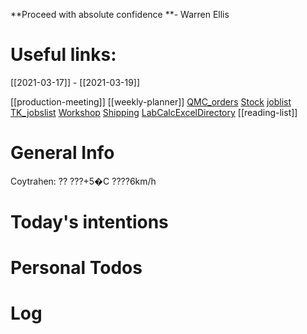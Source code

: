  **Proceed with absolute confidence **- Warren Ellis 

# Useful links:

[[2021-03-17]] - [[2021-03-19]]

[[production-meeting]]
[[weekly-planner]]
[QMC\_orders](https://www.dropbox.com/scl/fi/b2c0gxas5iw94gafwr801/QMC_orders.xlsm?cloud_editor=excel&dl=0)
[Stock](https://www.dropbox.com/scl/fi/w20c8bpsjfwzzr7gjnnri/Stock.xlsm?cloud_editor=excel&dl=0)
[joblist](https://www.dropbox.com/scl/fi/6lxbg8x0fb0b4odekj8u3/joblist.xls?cloud_editor=excel&dl=0)
[TK\_jobslist](https://www.dropbox.com/scl/fi/f27ptqro2cu9p9po9nqty/TK_jobslist.xlsm?cloud_editor=excel&dl=0)
[Workshop](https://www.dropbox.com/scl/fi/179ys17jb5uofer9b5wow/Workshop.xls?cloud_editor=excel&dl=0)
[Shipping](https://www.dropbox.com/scl/fi/9mvmib7om9r2ca8et1cu2/Shipping.xlsm?cloud_editor=excel&dl=0)
[LabCalcExcelDirectory](file:///D:/MEGA/terminal/LabCalculations/)
[[reading-list]]


# General Info

Coytrahen: ??  ???+5�C ????6km/h


# Today's intentions

# Personal Todos

# Log


